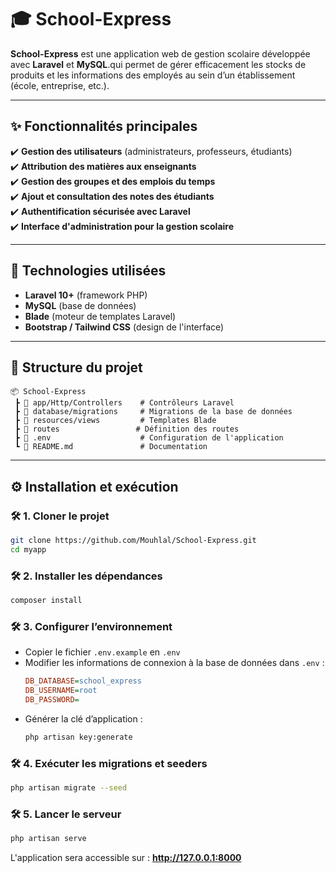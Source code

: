 # 🎓 School-Express  

**School-Express** est une application web de gestion scolaire développée avec **Laravel** et **MySQL**.qui permet de gérer efficacement les stocks de produits et les informations des employés au sein d’un établissement (école, entreprise, etc.).

---

## ✨ Fonctionnalités principales  

✔️ **Gestion des utilisateurs** (administrateurs, professeurs, étudiants)  
✔️ **Attribution des matières aux enseignants**  
✔️ **Gestion des groupes et des emplois du temps**  
✔️ **Ajout et consultation des notes des étudiants**  
✔️ **Authentification sécurisée avec Laravel**  
✔️ **Interface d'administration pour la gestion scolaire**  

---

## 🚀 Technologies utilisées  

- **Laravel 10+** (framework PHP)  
- **MySQL** (base de données)  
- **Blade** (moteur de templates Laravel)  
- **Bootstrap / Tailwind CSS** (design de l'interface)  

---

## 📂 Structure du projet  

```
📦 School-Express  
 ┣ 📂 app/Http/Controllers    # Contrôleurs Laravel  
 ┣ 📂 database/migrations     # Migrations de la base de données  
 ┣ 📂 resources/views         # Templates Blade  
 ┣ 📂 routes                 # Définition des routes  
 ┣ 📜 .env                    # Configuration de l'application  
 ┗ 📜 README.md               # Documentation  
```  

---

## ⚙️ Installation et exécution  

### 🛠️ 1. Cloner le projet  
```bash
git clone https://github.com/Mouhlal/School-Express.git
cd myapp
```  

### 🛠️ 2. Installer les dépendances  
```bash
composer install
```  

### 🛠️ 3. Configurer l’environnement  
- Copier le fichier `.env.example` en `.env`  
- Modifier les informations de connexion à la base de données dans `.env` :  
  ```ini
  DB_DATABASE=school_express
  DB_USERNAME=root
  DB_PASSWORD=
  ```  
- Générer la clé d’application :  
  ```bash
  php artisan key:generate
  ```  

### 🛠️ 4. Exécuter les migrations et seeders  
```bash
php artisan migrate --seed
```  

### 🛠️ 5. Lancer le serveur  
```bash
php artisan serve
```  
L'application sera accessible sur : **http://127.0.0.1:8000**  

